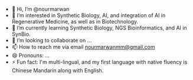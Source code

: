 - 👋 Hi, I’m @nourmarwan
- 👀 I’m interested in Synthetic Biology, AI, and integration of AI in Regenerative Medicine, as well as in Biotechnology. 
- 🌱 I’m currently learning Synthetic Biology, NGS Bioinformatics, and AI in SynBio.
- 💞️ I’m looking to collaborate on ...
- 📫 How to reach me via email nourmarwanmm@gmail.com
- 😄 Pronouns: ...
- ⚡ Fun fact: I'm multi-lingual, and my first language with native fluency is Chinese Mandarin along with English. 

<!---
nourmarwan/nourmarwan is a ✨ special ✨ repository because its `README.md` (this file) appears on your GitHub profile.
You can click the Preview link to take a look at your changes.
--->
